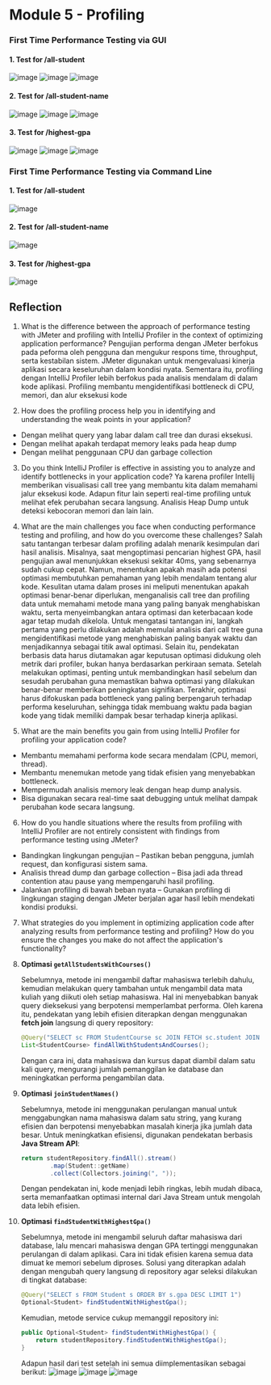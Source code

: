 # Module 5 - Profiling

### First Time Performance Testing via GUI

#### 1. Test for /all-student
![image](assets/ResultTable1.png)
![image](assets/SummaryReport1.png)
![image](assets/GraphResult1.png)

#### 2. Test for /all-student-name
![image](assets/ResultTable2.png)
![image](assets/SummaryReport2.png)
![image](assets/GraphResult2.png)

#### 3. Test for /highest-gpa
![image](assets/ResultTable3.png)
![image](assets/SummaryReport3.png)
![image](assets/GraphResult3.png)

### First Time Performance Testing via Command Line

#### 1. Test for /all-student
![image](assets/testresult1screenshot.png)

#### 2. Test for /all-student-name
![image](assets/testresult2screenshot.png)

#### 3. Test for /highest-gpa
![image](assets/testresult3screenshot.png)


## Reflection
1. What is the difference between the approach of performance testing with JMeter and profiling with IntelliJ Profiler in the context of optimizing application performance?
   Pengujian performa dengan JMeter berfokus pada peforma oleh pengguna dan mengukur respons time, throughput, serta kestabilan sistem. JMeter digunakan untuk mengevaluasi kinerja aplikasi secara keseluruhan dalam kondisi nyata.
   Sementara itu, profiling dengan IntelliJ Profiler lebih berfokus pada analisis mendalam di dalam kode aplikasi. Profiling membantu mengidentifikasi bottleneck di CPU, memori, dan alur eksekusi kode

2. How does the profiling process help you in identifying and understanding the weak points in your application?
- Dengan melihat query yang labar dalam call tree dan durasi eksekusi.
- Dengan melihat apakah terdapat memory leaks pada heap dump
- Dengan melihat penggunaan CPU dan garbage collection

3. Do you think IntelliJ Profiler is effective in assisting you to analyze and identify bottlenecks in your application code?
   Ya karena profiler Intellij memberikan visualisasi call tree yang membantu kita dalam memahami jalur eksekusi kode. Adapun fitur lain seperti real-time profiling untuk melihat efek perubahan secara langsung. Analisis Heap Dump untuk deteksi kebocoran memori dan lain lain.

4. What are the main challenges you face when conducting performance testing and profiling, and how do you overcome these challenges?
   Salah satu tantangan terbesar dalam profiling adalah menarik kesimpulan dari hasil analisis. Misalnya, saat mengoptimasi pencarian highest GPA, hasil pengujian awal menunjukkan eksekusi sekitar 40ms, yang sebenarnya sudah cukup cepat. Namun, menentukan apakah masih ada potensi optimasi membutuhkan pemahaman yang lebih mendalam tentang alur kode. Kesulitan utama dalam proses ini meliputi menentukan apakah optimasi benar-benar diperlukan, menganalisis call tree dan profiling data untuk memahami metode mana yang paling banyak menghabiskan waktu, serta menyeimbangkan antara optimasi dan keterbacaan kode agar tetap mudah dikelola.
   Untuk mengatasi tantangan ini, langkah pertama yang perlu dilakukan adalah memulai analisis dari call tree guna mengidentifikasi metode yang menghabiskan paling banyak waktu dan menjadikannya sebagai titik awal optimasi. Selain itu, pendekatan berbasis data harus diutamakan agar keputusan optimasi didukung oleh metrik dari profiler, bukan hanya berdasarkan perkiraan semata. Setelah melakukan optimasi, penting untuk membandingkan hasil sebelum dan sesudah perubahan guna memastikan bahwa optimasi yang dilakukan benar-benar memberikan peningkatan signifikan. Terakhir, optimasi harus difokuskan pada bottleneck yang paling berpengaruh terhadap performa keseluruhan, sehingga tidak membuang waktu pada bagian kode yang tidak memiliki dampak besar terhadap kinerja aplikasi.

5. What are the main benefits you gain from using IntelliJ Profiler for profiling your application code?
- Membantu memahami performa kode secara mendalam (CPU, memori, thread).
- Membantu menemukan metode yang tidak efisien yang menyebabkan bottleneck.
- Mempermudah analisis memory leak dengan heap dump analysis.
- Bisa digunakan secara real-time saat debugging untuk melihat dampak perubahan kode secara langsung.

6. How do you handle situations where the results from profiling with IntelliJ Profiler are not entirely consistent with findings from performance testing using JMeter?
- Bandingkan lingkungan pengujian – Pastikan beban pengguna, jumlah request, dan konfigurasi sistem sama.
- Analisis thread dump dan garbage collection – Bisa jadi ada thread contention atau pause yang mempengaruhi hasil profiling.
- Jalankan profiling di bawah beban nyata – Gunakan profiling di lingkungan staging dengan JMeter berjalan agar hasil lebih mendekati kondisi produksi.

7. What strategies do you implement in optimizing application code after analyzing results from performance testing and profiling? How do you ensure the changes you make do not affect the application's functionality?
1. **Optimasi `getAllStudentsWithCourses()`**

   Sebelumnya, metode ini mengambil daftar mahasiswa terlebih dahulu, kemudian melakukan query tambahan untuk mengambil data mata kuliah yang diikuti oleh setiap mahasiswa. Hal ini menyebabkan banyak query dieksekusi yang berpotensi memperlambat performa. Oleh karena itu, pendekatan yang lebih efisien diterapkan dengan menggunakan **fetch join** langsung di query repository:

   ```java
   @Query("SELECT sc FROM StudentCourse sc JOIN FETCH sc.student JOIN FETCH sc.course")
   List<StudentCourse> findAllWithStudentsAndCourses();
   ```

   Dengan cara ini, data mahasiswa dan kursus dapat diambil dalam satu kali query, mengurangi jumlah pemanggilan ke database dan meningkatkan performa pengambilan data.

2. **Optimasi `joinStudentNames()`**

   Sebelumnya, metode ini menggunakan perulangan manual untuk menggabungkan nama mahasiswa dalam satu string, yang kurang efisien dan berpotensi menyebabkan masalah kinerja jika jumlah data besar. Untuk meningkatkan efisiensi, digunakan pendekatan berbasis **Java Stream API**:

   ```java
   return studentRepository.findAll().stream()
           .map(Student::getName)
           .collect(Collectors.joining(", "));
   ```

   Dengan pendekatan ini, kode menjadi lebih ringkas, lebih mudah dibaca, serta memanfaatkan optimasi internal dari Java Stream untuk mengolah data lebih efisien.

3. **Optimasi `findStudentWithHighestGpa()`**

   Sebelumnya, metode ini mengambil seluruh daftar mahasiswa dari database, lalu mencari mahasiswa dengan GPA tertinggi menggunakan perulangan di dalam aplikasi. Cara ini tidak efisien karena semua data dimuat ke memori sebelum diproses. Solusi yang diterapkan adalah dengan mengubah query langsung di repository agar seleksi dilakukan di tingkat database:

   ```java
   @Query("SELECT s FROM Student s ORDER BY s.gpa DESC LIMIT 1")
   Optional<Student> findStudentWithHighestGpa();
   ```

   Kemudian, metode service cukup memanggil repository ini:

   ```java
   public Optional<Student> findStudentWithHighestGpa() {
       return studentRepository.findStudentWithHighestGpa();
   }
   ```
   Adapun hasil dari test setelah ini semua diimplementasikan sebagai berikut:
   ![image](assets/AfterTest1.png)
   ![image](assets/AfterTest2.png)
   ![image](assets/AfterTest3.png)
